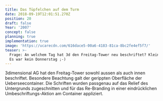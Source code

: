 ```yaml
---
title: Das Tüpfelchen auf dem Turm
date: 2018-09-19T12:01:51.270Z
position: 20
draft: false
Year: '2007'
concept: false
planning: true
implementation: true
image: 'https://ucarecdn.com/616dace5-00a6-4183-81ca-8bc2fe4ef5f7/'
teaser: >-
  Frage: An welchem Tag hat 3d den Freitag-Tower neu beschriftet? Kleiner Tip:
  Es war kein Donnerstag ;-)
---
```

3dimensional AG hat den Freitag-Tower sowohl aussen als auch innen beschriftet. Besondere Beachtung galt der gerippten Oberfläche der Ueberseecontainer. Die Schriften wurden passgenau auf das Relief des Untergrunds zugeschnitten und für das Re-Branding in einer eindrücklichen Umbeschriftungs-Aktion am Container appliziert.
